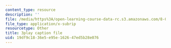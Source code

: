 ```yaml
---
content_type: resource
description: ''
file: /media/https%3A/open-learning-course-data-rc.s3.amazonaws.com/8-01sc-classical-mechanics-fall-2016/19df9c1836e5e95e162647ed5b28e076_vUg50UI1aqs.srt
file_type: application/x-subrip
resourcetype: Other
title: 3play caption file
uid: 19df9c18-36e5-e95e-1626-47ed5b28e076
---
```


